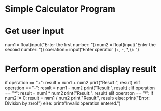# Simple Calculator Program

# Get user input
num1 = float(input("Enter the first number: "))
num2 = float(input("Enter the second number: "))
operation = input("Enter operation (+, -, *, /): ")

# Perform operation and display result
if operation == "+":
    result = num1 + num2
    print("Result:", result)
elif operation == "-":
    result = num1 - num2
    print("Result:", result)
elif operation == "*":
    result = num1 * num2
    print("Result:", result)
elif operation == "/":
    if num2 != 0:
        result = num1 / num2
        print("Result:", result)
    else:
        print("Error: Division by zero!")
else:
    print("Invalid operation entered.")
